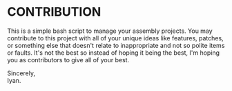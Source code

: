 # CONTRIBUTION
This is a simple bash script to manage your assembly projects. You may contribute to this project with all of your unique ideas
like features, patches, or something else that doesn't relate to inappropriate and not so polite items or faults.
It's not the best so instead of hoping it being the best, I'm hoping you as contributors to give all of your best.


Sincerely, <br>
Iyan.
